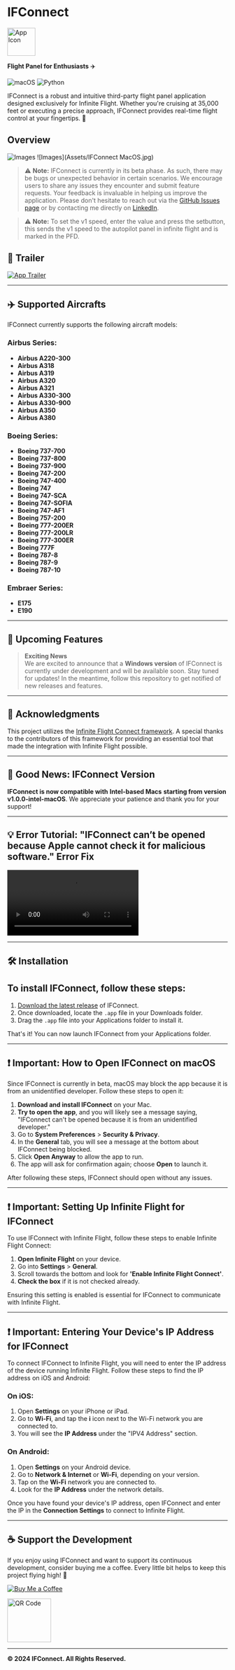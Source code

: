 # **IFConnect**

<img src="Assets/IFConnect_logo.png" alt="App Icon" width="64" height="64">

**Flight Panel for Enthusiasts** ✈️

![macOS](https://img.shields.io/badge/mac%20os-000000?style=for-the-badge&logo=macos&logoColor=F0F0F0)
![Python](https://img.shields.io/badge/python-3776AB?style=for-the-badge&logo=python&logoColor=white)

IFConnect is a robust and intuitive third-party flight panel application designed exclusively for Infinite Flight. Whether you're cruising at 35,000 feet or executing a precise approach, IFConnect provides real-time flight control at your fingertips. 🚀

## Overview

![Images](Assets/IFConnect-Grid-Schema.jpg)
![Images](Assets/IFConnect MacOS.jpg)


> ⚠️ **Note:** IFConnect is currently in its beta phase. As such, there may be bugs or unexpected behavior in certain scenarios. We encourage users to share any issues they encounter and submit feature requests. Your feedback is invaluable in helping us improve the application. 
Please don't hesitate to reach out via the [GitHub Issues page](https://github.com/brk-ozs11/IFConnect/issues) or by contacting me directly on [LinkedIn](https://www.linkedin.com/in/berk-özüş-053188251/).

> ⚠️ **Note:**
> To set the v1 speed, enter the value and press the setbutton, this sends the v1 speed to the autopilot panel in infinite flight and is marked in the PFD.


## 🎥 **Trailer**

[![App Trailer](https://img.youtube.com/vi/3jwPE93IAsc/maxresdefault.jpg)](https://youtu.be/3jwPE93IAsc)
 
---

## ✈️ **Supported Aircrafts**

IFConnect currently supports the following aircraft models:

### **Airbus Series:**
- **Airbus A220-300**
- **Airbus A318**
- **Airbus A319**
- **Airbus A320**
- **Airbus A321**
- **Airbus A330-300**
- **Airbus A330-900**
- **Airbus A350**
- **Airbus A380**

### **Boeing Series:**
- **Boeing 737-700**
- **Boeing 737-800**
- **Boeing 737-900**
- **Boeing 747-200**
- **Boeing 747-400**
- **Boeing 747**
- **Boeing 747-SCA**
- **Boeing 747-SOFIA**
- **Boeing 747-AF1**
- **Boeing 757-200**
- **Boeing 777-200ER**
- **Boeing 777-200LR**
- **Boeing 777-300ER**
- **Boeing 777F**
- **Boeing 787-8**
- **Boeing 787-9**
- **Boeing 787-10**

### **Embraer Series:**
- **E175**
- **E190**

---

## 🚀 **Upcoming Features**

> **Exciting News**  
We are excited to announce that a **Windows version** of IFConnect is currently under development and will be available soon. Stay tuned for updates!
In the meantime, follow this repository to get notified of new releases and features.


---

## 💼 **Acknowledgments**

This project utilizes the [Infinite Flight Connect framework](https://github.com/rollingonroad/InfiniteFlightConnect.git). A special thanks to the contributors of this framework for providing an essential tool that made the integration with Infinite Flight possible.

---

## 🎉 **Good News: IFConnect Version**

**IFConnect is now compatible with** **Intel-based Macs** **starting from version** **v1.0.0-intel-macOS**. We appreciate your patience and thank you for your support!

---

## 💡 **Error Tutorial: "IFConnect can’t be opened because Apple cannot check it for malicious software." Error Fix**

![Tutorial](Assets/error_tutorial.mov)

---

## 🛠️ **Installation**

## To install IFConnect, follow these steps:

1. [Download the latest release](https://github.com/brk-ozs11/IFConnect/releases/tag/v1.0.0-intel-macOS) of IFConnect.
2. Once downloaded, locate the `.app` file in your Downloads folder.
3. Drag the `.app` file into your Applications folder to install it.

That's it! You can now launch IFConnect from your Applications folder.

---

## ❗️ **Important: How to Open IFConnect on macOS**

Since IFConnect is currently in beta, macOS may block the app because it is from an unidentified developer. Follow these steps to open it:

1. **Download and install IFConnect** on your Mac.
2. **Try to open the app**, and you will likely see a message saying, "IFConnect can't be opened because it is from an unidentified developer."
3. Go to **System Preferences** > **Security & Privacy**.
4. In the **General** tab, you will see a message at the bottom about IFConnect being blocked.
5. Click **Open Anyway** to allow the app to run.
6. The app will ask for confirmation again; choose **Open** to launch it.

After following these steps, IFConnect should open without any issues.

---

## ❗️ **Important: Setting Up Infinite Flight for IFConnect**

To use IFConnect with Infinite Flight, follow these steps to enable Infinite Flight Connect:

1. **Open Infinite Flight** on your device.
2. Go into **Settings** > **General**.
3. Scroll towards the bottom and look for **'Enable Infinite Flight Connect'**.
4. **Check the box** if it is not checked already.

Ensuring this setting is enabled is essential for IFConnect to communicate with Infinite Flight.

---

## ❗️ **Important: Entering Your Device's IP Address for IFConnect**

To connect IFConnect to Infinite Flight, you will need to enter the IP address of the device running Infinite Flight. Follow these steps to find the IP address on iOS and Android:

### On iOS:
1. Open **Settings** on your iPhone or iPad.
2. Go to **Wi-Fi**, and tap the **i** icon next to the Wi-Fi network you are connected to.
3. You will see the **IP Address** under the "IPV4 Address" section.

### On Android:
1. Open **Settings** on your Android device.
2. Go to **Network & Internet** or **Wi-Fi**, depending on your version.
3. Tap on the **Wi-Fi** network you are connected to.
4. Look for the **IP Address** under the network details.

Once you have found your device's IP address, open IFConnect and enter the IP in the **Connection Settings** to connect to Infinite Flight.

---


## ☕ **Support the Development**

If you enjoy using IFConnect and want to support its continuous development, consider buying me a coffee. Every little bit helps to keep this project flying high! 🛫

[![Buy Me a Coffee](https://www.buymeacoffee.com/assets/img/guidelines/download-assets-2.svg)](https://www.buymeacoffee.com/berkozus117)

<img src="Assets/bmc_qr.png" alt="QR Code" width="100">

---


**© 2024 IFConnect. All Rights Reserved.**
